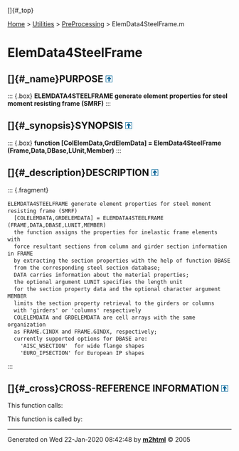 []{#_top}

<div>

[Home](../../FEDEASLab.html) \> [Utilities](../FEDEASLab.html) \>
[PreProcessing](FEDEASLab.html) \> ElemData4SteelFrame.m

</div>

# ElemData4SteelFrame

## []{#_name}PURPOSE [![\^](../../up.png)](#_top)

::: {.box}
**ELEMDATA4STEELFRAME generate element properties for steel moment
resisting frame (SMRF)**
:::

## []{#_synopsis}SYNOPSIS [![\^](../../up.png)](#_top)

::: {.box}
**function \[ColElemData,GrdElemData\] = ElemData4SteelFrame
(Frame,Data,DBase,LUnit,Member)**
:::

## []{#_description}DESCRIPTION [![\^](../../up.png)](#_top)

::: {.fragment}
``` {.comment}
ELEMDATA4STEELFRAME generate element properties for steel moment resisting frame (SMRF)
  [COLELEMDATA,GRDELEMDATA] = ELEMDATA4STEELFRAME (FRAME,DATA,DBASE,LUNIT,MEMBER)
  the function assigns the properties for inelastic frame elements with
  force resultant sections from column and girder section information in FRAME
  by extracting the section properties with the help of function DBASE
  from the corresponding steel section database;
  DATA carries information about the material properties;
  the optional argument LUNIT specifies the length unit
  for the section property data and the optional character argument MEMBER
  limits the section property retrieval to the girders or columns
  with 'girders' or 'columns' respectively
  COLELEMDATA and GRDELEMDATA are cell arrays with the same organization
  as FRAME.CINDX and FRAME.GINDX, respectively;
  currently supported options for DBASE are:
    'AISC_WSECTION'  for wide flange shapes
    'EURO_IPSECTION' for European IP shapes
```
:::

## []{#_cross}CROSS-REFERENCE INFORMATION [![\^](../../up.png)](#_top)

This function calls:

This function is called by:

------------------------------------------------------------------------

Generated on Wed 22-Jan-2020 08:42:48 by
**[m2html](http://www.artefact.tk/software/matlab/m2html/ "Matlab Documentation in HTML")**
© 2005
